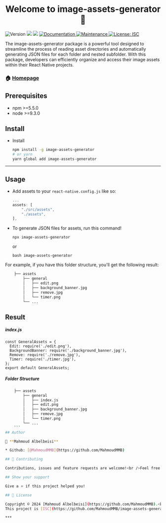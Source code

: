 <h1 align="center">Welcome to image-assets-generator 👋</h1>
<p>
  <img alt="Version" src="https://img.shields.io/badge/version-1.0.0-blue.svg?cacheSeconds=2592000" />
  <img src="https://img.shields.io/badge/npm-%3E%3D5.5.0-blue.svg" />
  <img src="https://img.shields.io/badge/node-%3E%3D9.3.0-blue.svg" />
  <a href="https://github.com/MahmoudMMB/image-assets-generator#readme" target="_blank">
    <img alt="Documentation" src="https://img.shields.io/badge/documentation-yes-brightgreen.svg" />
  </a>
  <a href="https://github.com/MahmoudMMB/image-assets-generator/graphs/commit-activity" target="_blank">
    <img alt="Maintenance" src="https://img.shields.io/badge/Maintained%3F-yes-green.svg" />
  </a>
  <a href="https://github.com/MahmoudMMB/image-assets-generator/blob/master/LICENSE" target="_blank">
    <img alt="License: ISC" src="https://img.shields.io/github/license/MahmoudMMB/image-assets-generator" />
  </a>
</p>

The image-assets-generator package is a powerful tool designed to streamline the process of reading asset directories and automatically generating JSON files for each folder and nested subfolder. With this package, developers can efficiently organize and access their image assets within their React Native projects.

### 🏠 [Homepage](https://github.com/MahmoudMMB/image-assets-generator#readme)

## Prerequisites

- npm >=5.5.0
- node >=9.3.0

## Install
* Install
  ```bash
  npm install -g image-assets-generator
  # or yarn
  yarn global add image-assets-generator
  ```

*** 

## Usage 
* Add assets to your `react-native.config.js` like so:
  ```js
  ...
  assets: [
      "./src/assets", 
      "./assets",
  ], 
  ```

* To generate JSON files for assets, run this command!
  ```
  npx image-assets-generator
  ```
  or 
  ```
  bash image-assets-generator
  ```

For example, if you have this folder structure, you'll get the following result:
```bash
    ├── assets
        ├── general                 
        │   ├── edit.png          
        │   ├── background_banner.jpg         
        │   ├── remove.jpg         
        │   └── timer.png               
        └── ...
```

## Result 

##### index.js
```
const GeneralAssets = {
  Edit: require('./edit.png'),
  BackgroundBanner: require('./background_banner.jpg'),
  Remove: require('./remove.jpg'),
  Timer: require('./timer.jpg'),
};
export default GeneralAssets;

```
##### Folder Structure

```bash
    ├── assets
        ├── general                 
        │   ├── index.js          
        │   ├── edit.png          
        │   ├── background_banner.jpg         
        │   ├── remove.jpg         
        │   └── timer.png               
        └── ...
    ```
## Author

👤 **Mahmoud Albelbeisi**

* Github: [@MahmoudMMB](https://github.com/MahmoudMMB)

## 🤝 Contributing

Contributions, issues and feature requests are welcome!<br />Feel free to check [issues page](https://github.com/MahmoudMMB/image-assets-generator/issues). You can also take a look at the [contributing guide](https://github.com/MahmoudMMB/image-assets-generator/blob/master/CONTRIBUTING.md).

## Show your support

Give a ⭐️ if this project helped you!

## 📝 License

Copyright © 2024 [Mahmoud Albelbeisi](https://github.com/MahmoudMMB).<br />
This project is [ISC](https://github.com/MahmoudMMB/image-assets-generator/blob/master/LICENSE) licensed.

*** 